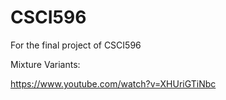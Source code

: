 # CSCI596
For the final project of CSCI596


Mixture Variants:

https://www.youtube.com/watch?v=XHUriGTiNbc



